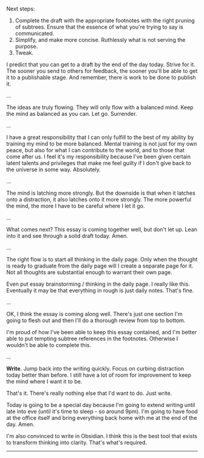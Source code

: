 Next steps:
1. Complete the draft with the appropriate footnotes with the right pruning of subtrees. Ensure that the essence of what you're trying to say is communicated.
2. Simplify, and make more concise. Ruthlessly what is not serving the purpose.
3. Tweak.

I predict that you can get to a draft by the end of the day today. Strive for it. The sooner you send to others for feedback, the sooner you'll be able to get it to a publishable stage. And remember, there is work to be done to publish it.

...

The ideas are truly flowing. They will only flow with a balanced mind. Keep the mind as balanced as you can. Let go. Surrender.

...

I have a great responsibility that I can only fulfill to the best of my ability by training my mind to be more balanced. Mental training is not just for my own peace, but also for what I can contribute to the world, and to those that come after us. I feel it's my responsibility because I've been given certain latent talents and privileges that make me feel guilty if I don't give back to the universe in some way. Absolutely.

...

The mind is latching more strongly. But the downside is that when it latches onto a distraction, it also latches onto it more strongly. The more powerful the mind, the more I have to be careful where I let it go.

...

What comes next? This essay is coming together well, but don't let up. Lean into it and see through a solid draft today. Amen.

...

The right flow is to start all thinking in the daily page. Only when the thought is ready to graduate from the daily page will I create a separate page for it. Not all thoughts are substantial enough to warrant their own page.

Even put essay brainstorming / thinking in the daily page. I really like this. Eventually it may be that everything in rough is just daily notes. That's fine.

...

OK, I think the essay is coming along well. There's just one section I'm going to flesh out and then I'll do a thorough review from top to bottom.

I'm proud of how I've been able to keep this essay contained, and I'm better able to put tempting subtree references in the footnotes. Otherwise I wouldn't be able to complete this.

...

**Write**. Jump back into the writing quickly. Focus on curbing distraction today better than before. I still have a lot of room for improvement to keep the mind where I want it to be.

That's it. There's really nothing else that I'd want to do. Just write.

Today is going to be a special day because I'm going to extend writing until late into eve (until it's time to sleep - so around 9pm). I'm going to have food at the office itself and bring everything back home with me at the end of the day. Amen.

I'm also convinced to write in Obsidian. I think this is the best tool that exists to transform thinking into clarity. That's what's required.

---

